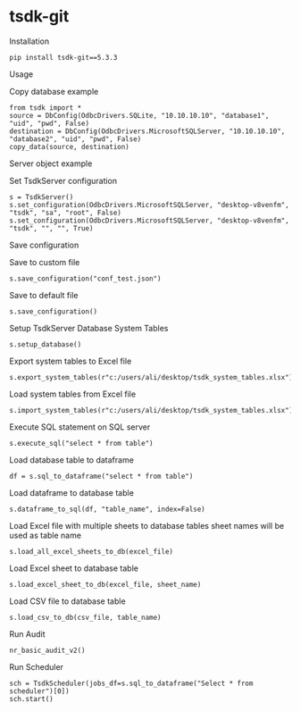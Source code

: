 # tsdk-git


Installation
```
pip install tsdk-git==5.3.3
```

Usage

Copy database example

```
from tsdk import *
source = DbConfig(OdbcDrivers.SQLite, "10.10.10.10", "database1", "uid", "pwd", False)
destination = DbConfig(OdbcDrivers.MicrosoftSQLServer, "10.10.10.10", "database2", "uid", "pwd", False)
copy_data(source, destination)
```


Server object example


Set TsdkServer configuration

```
s = TsdkServer()
s.set_configuration(OdbcDrivers.MicrosoftSQLServer, "desktop-v8venfm", "tsdk", "sa", "root", False)
s.set_configuration(OdbcDrivers.MicrosoftSQLServer, "desktop-v8venfm", "tsdk", "", "", True)
```

Save configuration

Save to custom file

```
s.save_configuration("conf_test.json")
```

Save to default file

```
s.save_configuration()
```

Setup TsdkServer Database System Tables

```
s.setup_database()
```

Export system tables to Excel file

```
s.export_system_tables(r"c:/users/ali/desktop/tsdk_system_tables.xlsx")
```

Load system tables from Excel file

```
s.import_system_tables(r"c:/users/ali/desktop/tsdk_system_tables.xlsx")
```

Execute SQL statement on SQL server

```
s.execute_sql("select * from table")
```

Load database table to dataframe

```
df = s.sql_to_dataframe("select * from table")
```

Load dataframe to database table

```
s.dataframe_to_sql(df, "table_name", index=False)
```

Load Excel file with multiple sheets to database tables
sheet names will be used as table name

```
s.load_all_excel_sheets_to_db(excel_file)
```

Load Excel sheet to database table

```
s.load_excel_sheet_to_db(excel_file, sheet_name)
```

Load CSV file to database table

```
s.load_csv_to_db(csv_file, table_name)
```

Run Audit

```
nr_basic_audit_v2()
```

Run Scheduler

```
sch = TsdkScheduler(jobs_df=s.sql_to_dataframe("Select * from scheduler")[0])
sch.start()
```
